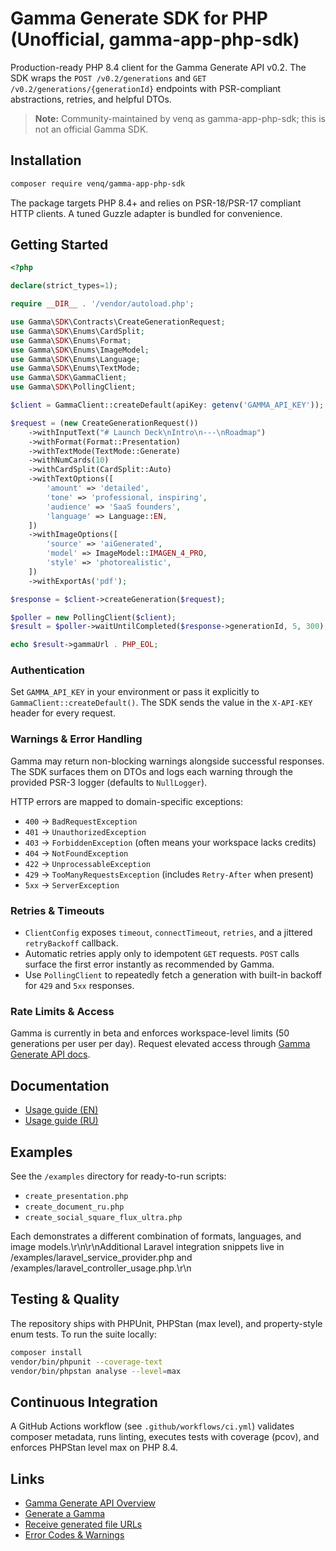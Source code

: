 # Gamma Generate SDK for PHP (Unofficial, gamma-app-php-sdk)

Production-ready PHP 8.4 client for the Gamma Generate API v0.2. The SDK wraps the `POST /v0.2/generations` and `GET /v0.2/generations/{generationId}` endpoints with PSR-compliant abstractions, retries, and helpful DTOs.
> **Note:** Community-maintained by venq as gamma-app-php-sdk; this is not an official Gamma SDK.

## Installation

```bash
composer require venq/gamma-app-php-sdk
```

The package targets PHP 8.4+ and relies on PSR-18/PSR-17 compliant HTTP clients. A tuned Guzzle adapter is bundled for convenience.

## Getting Started

```php
<?php

declare(strict_types=1);

require __DIR__ . '/vendor/autoload.php';

use Gamma\SDK\Contracts\CreateGenerationRequest;
use Gamma\SDK\Enums\CardSplit;
use Gamma\SDK\Enums\Format;
use Gamma\SDK\Enums\ImageModel;
use Gamma\SDK\Enums\Language;
use Gamma\SDK\Enums\TextMode;
use Gamma\SDK\GammaClient;
use Gamma\SDK\PollingClient;

$client = GammaClient::createDefault(apiKey: getenv('GAMMA_API_KEY'));

$request = (new CreateGenerationRequest())
    ->withInputText("# Launch Deck\nIntro\n---\nRoadmap")
    ->withFormat(Format::Presentation)
    ->withTextMode(TextMode::Generate)
    ->withNumCards(10)
    ->withCardSplit(CardSplit::Auto)
    ->withTextOptions([
        'amount' => 'detailed',
        'tone' => 'professional, inspiring',
        'audience' => 'SaaS founders',
        'language' => Language::EN,
    ])
    ->withImageOptions([
        'source' => 'aiGenerated',
        'model' => ImageModel::IMAGEN_4_PRO,
        'style' => 'photorealistic',
    ])
    ->withExportAs('pdf');

$response = $client->createGeneration($request);

$poller = new PollingClient($client);
$result = $poller->waitUntilCompleted($response->generationId, 5, 300);

echo $result->gammaUrl . PHP_EOL;
```

### Authentication

Set `GAMMA_API_KEY` in your environment or pass it explicitly to `GammaClient::createDefault()`. The SDK sends the value in the `X-API-KEY` header for every request.

### Warnings & Error Handling

Gamma may return non-blocking warnings alongside successful responses. The SDK surfaces them on DTOs and logs each warning through the provided PSR-3 logger (defaults to `NullLogger`).

HTTP errors are mapped to domain-specific exceptions:

- `400` → `BadRequestException`
- `401` → `UnauthorizedException`
- `403` → `ForbiddenException` (often means your workspace lacks credits)
- `404` → `NotFoundException`
- `422` → `UnprocessableException`
- `429` → `TooManyRequestsException` (includes `Retry-After` when present)
- `5xx` → `ServerException`

### Retries & Timeouts

- `ClientConfig` exposes `timeout`, `connectTimeout`, `retries`, and a jittered `retryBackoff` callback.
- Automatic retries apply only to idempotent `GET` requests. `POST` calls surface the first error instantly as recommended by Gamma.
- Use `PollingClient` to repeatedly fetch a generation with built-in backoff for `429` and `5xx` responses.

### Rate Limits & Access

Gamma is currently in beta and enforces workspace-level limits (50 generations per user per day). Request elevated access through [Gamma Generate API docs](https://developers.gamma.app/docs/get-access).

## Documentation

- [Usage guide (EN)](docs/usage.en.md)
- [Usage guide (RU)](docs/usage.ru.md)

## Examples

See the `/examples` directory for ready-to-run scripts:

- `create_presentation.php`
- `create_document_ru.php`
- `create_social_square_flux_ultra.php`

Each demonstrates a different combination of formats, languages, and image models.\r\n\r\nAdditional Laravel integration snippets live in /examples/laravel_service_provider.php and /examples/laravel_controller_usage.php.\r\n
## Testing & Quality

The repository ships with PHPUnit, PHPStan (max level), and property-style enum tests. To run the suite locally:

```bash
composer install
vendor/bin/phpunit --coverage-text
vendor/bin/phpstan analyse --level=max
```

## Continuous Integration

A GitHub Actions workflow (see `.github/workflows/ci.yml`) validates composer metadata, runs linting, executes tests with coverage (pcov), and enforces PHPStan level max on PHP 8.4.

## Links

- [Gamma Generate API Overview](https://developers.gamma.app/docs)
- [Generate a Gamma](https://developers.gamma.app/reference/generate-a-gamma)
- [Receive generated file URLs](https://developers.gamma.app/reference/get-gamma-file-urls)
- [Error Codes & Warnings](https://developers.gamma.app/reference/error-codes)




